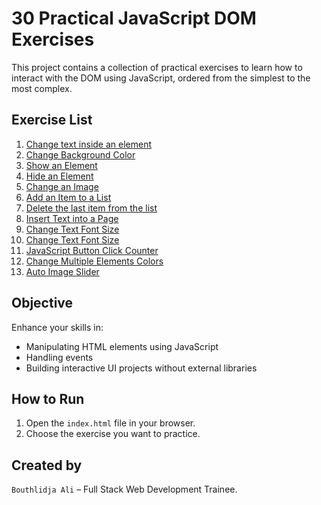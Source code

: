 # 30 Practical JavaScript DOM Exercises

This project contains a collection of practical exercises to learn how to interact with the DOM using JavaScript, ordered from the simplest to the most complex.

## Exercise List

1. [Change text inside an element](exercises/ex01-change-text/)
2. [Change Background Color](exercises/ex02-change-background-color/)
3. [Show an Element](exercises/ex03-and-ex04-Show-and-Hide-an-Element/)
4. [ Hide an Element](exercises/ex03-and-ex04-Show-and-Hide-an-Element/)
5. [Change an Image](exercises/ex05-Change-an-Image/)
6. [Add an Item to a List](exercises/ex06-Add-Item-List/)
7. [Delete the last item from the list](exercises/ex07-Delete-Last-Item/)
8. [Insert Text into a Page](exercises/ex08-Insert-Text-into-Page/)
9. [Change Text Font Size](exercises/ex09-Change-Text-Font-Size/)
10. [Change Text Font Size](exercises/ex10-Bold-Italic)
11. [JavaScript Button Click Counter](exercises/ex11-Button-Click-Counter/)
12. [Change Multiple Elements Colors](exercises/ex12-Change-Multiple-Elements-Colors/)
13. [ Auto Image Slider](exercises/ex13-JavaScript-Auto-Image-Carousel/)

## Objective

Enhance your skills in:

- Manipulating HTML elements using JavaScript
- Handling events
- Building interactive UI projects without external libraries

## How to Run

1. Open the `index.html` file in your browser.
2. Choose the exercise you want to practice.

## Created by

`Bouthlidja Ali` – Full Stack Web Development Trainee.
